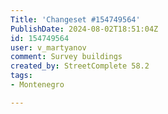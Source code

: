 ```yaml
---
Title: 'Changeset #154749564'
PublishDate: 2024-08-02T18:51:04Z
id: 154749564
user: v_martyanov
comment: Survey buildings
created_by: StreetComplete 58.2
tags:
- Montenegro

---
```

